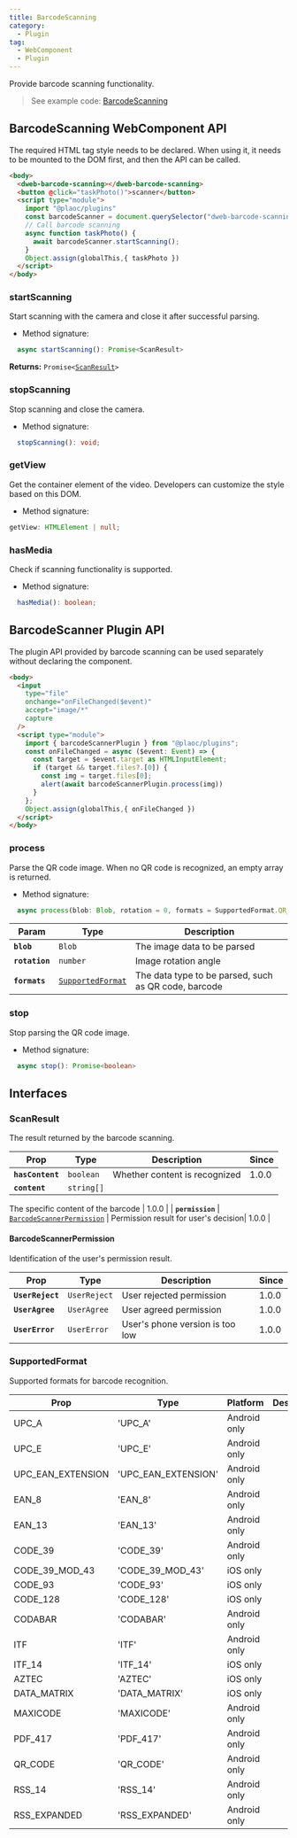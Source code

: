 ```yaml
---
title: BarcodeScanning
category:
  - Plugin
tag:
  - WebComponent
  - Plugin
---
```


Provide barcode scanning functionality.

> See example code: [BarcodeScanning](https://github.com/BioforestChain/dweb_browser/blob/main/plaoc/demo/src/pages/BarcodeScanning.vue)

## BarcodeScanning WebComponent API

The required HTML tag style needs to be declared. When using it, it needs to be mounted to the DOM first, and then the API can be called.

```html
<body>
  <dweb-barcode-scanning></dweb-barcode-scanning>
  <button @click="taskPhoto()">scanner</button>
  <script type="module">
    import "@plaoc/plugins"
    const barcodeScanner = document.querySelector("dweb-barcode-scanning")!
    // Call barcode scanning
    async function taskPhoto() {
      await barcodeScanner.startScanning();
    }
    Object.assign(globalThis,{ taskPhoto })
  </script>
</body>
```

### startScanning

Start scanning with the camera and close it after successful parsing.

- Method signature:

```ts
  async startScanning(): Promise<ScanResult>
```

**Returns:** <code>Promise&lt;<a href="#scanresult">ScanResult</a>&gt;</code>

### stopScanning

Stop scanning and close the camera.

- Method signature:

```ts
  stopScanning(): void;
```

### getView

Get the container element of the video. Developers can customize the style based on this DOM.

- Method signature:

```ts
getView: HTMLElement | null;
```

### hasMedia

Check if scanning functionality is supported.

- Method signature:

```ts
  hasMedia(): boolean;
```

## BarcodeScanner Plugin API

The plugin API provided by barcode scanning can be used separately without declaring the component.

```html
<body>
  <input
    type="file"
    onchange="onFileChanged($event)"
    accept="image/*"
    capture
  />
  <script type="module">
    import { barcodeScannerPlugin } from "@plaoc/plugins";
    const onFileChanged = async ($event: Event) => {
      const target = $event.target as HTMLInputElement;
      if (target && target.files?.[0]) {
        const img = target.files[0];
        alert(await barcodeScannerPlugin.process(img))
      }
    };
    Object.assign(globalThis,{ onFileChanged })
  </script>
</body>
```

### process

Parse the QR code image. When no QR code is recognized, an empty array is returned.

- Method signature:

```ts
  async process(blob: Blob, rotation = 0, formats = SupportedFormat.QR_CODE): Promise<string[]>
```

| Param          | Type                                                        | Description                  |
| -------------- | ----------------------------------------------------------- | ---------------------------- |
| **`blob`**     | <code>Blob</code>                                           | The image data to be parsed  |
| **`rotation`** | <code>number</code>                                         | Image rotation angle         |
| **`formats`**  | <code><a href="#supportedformat">SupportedFormat</a></code> | The data type to be parsed, such as QR code, barcode |

### stop

Stop parsing the QR code image.

- Method signature:

```ts
  async stop(): Promise<boolean>
```

## Interfaces

### ScanResult

The result returned by the barcode scanning.

| Prop             | Type                                                                          | Description                          | Since |
| ---------------- | ----------------------------------------------------------------------------- | ------------------------------------ | ----- |
| **`hasContent`** | <code>boolean</code>                                                          | Whether content is recognized        | 1.0.0 |
| **`content`**    | <code>string[]</code>                                                         |

 The specific content of the barcode  | 1.0.0 |
| **`permission`** | <code><a href="#barcodescannerpermission">BarcodeScannerPermission</a></code> | Permission result for user's decision| 1.0.0 |

#### BarcodeScannerPermission

Identification of the user's permission result.

| Prop             | Type                    | Description                          | Since |
| ---------------- | ----------------------- | ------------------------------------ | ----- |
| **`UserReject`** | <code>UserReject</code> | User rejected permission             | 1.0.0 |
| **`UserAgree`**  | <code>UserAgree</code>  | User agreed permission               | 1.0.0 |
| **`UserError`**  | <code>UserError</code>  | User's phone version is too low      | 1.0.0 |

### SupportedFormat

Supported formats for barcode recognition.

| Prop              | Type                | Platform     | Description |
| ----------------- | ------------------- | ------------ | ----------- |
| UPC_A             | 'UPC_A'             | Android only |             |
| UPC_E             | 'UPC_E'             | Android only |             |
| UPC_EAN_EXTENSION | 'UPC_EAN_EXTENSION' | Android only |             |
| EAN_8             | 'EAN_8'             | Android only |             |
| EAN_13            | 'EAN_13'            | Android only |             |
| CODE_39           | 'CODE_39'           | Android only |             |
| CODE_39_MOD_43    | 'CODE_39_MOD_43'    | iOS only     |             |
| CODE_93           | 'CODE_93'           | iOS only     |             |
| CODE_128          | 'CODE_128'          | iOS only     |             |
| CODABAR           | 'CODABAR'           | Android only |             |
| ITF               | 'ITF'               | Android only |             |
| ITF_14            | 'ITF_14'            | iOS only     |             |
| AZTEC             | 'AZTEC'             | iOS only     |             |
| DATA_MATRIX       | 'DATA_MATRIX'       | iOS only     |             |
| MAXICODE          | 'MAXICODE'          | Android only |             |
| PDF_417           | 'PDF_417'           | Android only |             |
| QR_CODE           | 'QR_CODE'           | Android only |             |
| RSS_14            | 'RSS_14'            | Android only |             |
| RSS_EXPANDED      | 'RSS_EXPANDED'      | Android only |             |
